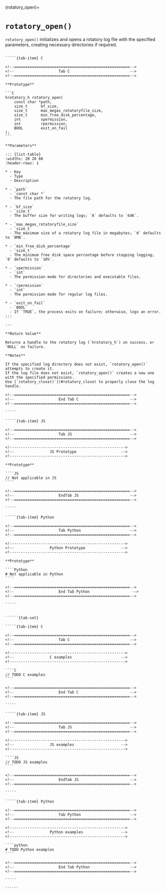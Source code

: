 <!-- ============================================================== -->
(rotatory_open)=
# `rotatory_open()`
<!-- ============================================================== -->

`rotatory_open()` initializes and opens a rotatory log file with the specified parameters, creating necessary directories if required.

<!------------------------------------------------------------>
<!--                    Prototypes                          -->
<!------------------------------------------------------------>

``````{tab-set}

`````{tab-item} C

<!--====================================================-->
<!--                    Tab C                           -->
<!--====================================================-->

**Prototype**

```C
hrotatory_h rotatory_open(
    const char *path,
    size_t      bf_size,
    size_t      max_megas_rotatoryfile_size,
    size_t      min_free_disk_percentage,
    int         xpermission,
    int         rpermission,
    BOOL        exit_on_fail
);
```

**Parameters**

::: {list-table}
:widths: 20 20 60
:header-rows: 1

* - Key
  - Type
  - Description

* - `path`
  - `const char *`
  - The file path for the rotatory log.

* - `bf_size`
  - `size_t`
  - The buffer size for writing logs; `0` defaults to `64K`.

* - `max_megas_rotatoryfile_size`
  - `size_t`
  - The maximum size of a rotatory log file in megabytes; `0` defaults to `8MB`.

* - `min_free_disk_percentage`
  - `size_t`
  - The minimum free disk space percentage before stopping logging; `0` defaults to `10%`.

* - `xpermission`
  - `int`
  - The permission mode for directories and executable files.

* - `rpermission`
  - `int`
  - The permission mode for regular log files.

* - `exit_on_fail`
  - `BOOL`
  - If `TRUE`, the process exits on failure; otherwise, logs an error.
:::

---

**Return Value**

Returns a handle to the rotatory log (`hrotatory_h`) on success, or `NULL` on failure.

**Notes**

If the specified log directory does not exist, `rotatory_open()` attempts to create it.
If the log file does not exist, `rotatory_open()` creates a new one with the specified permissions.
Use [`rotatory_close()`](#rotatory_close) to properly close the log handle.

<!--====================================================-->
<!--                    End Tab C                       -->
<!--====================================================-->

`````

`````{tab-item} JS

<!--====================================================-->
<!--                    Tab JS                          -->
<!--====================================================-->

<!---------------------------------------------------->
<!--                JS Prototype                    -->
<!---------------------------------------------------->

**Prototype**

````JS
// Not applicable in JS
````

<!--====================================================-->
<!--                    EndTab JS                       -->
<!--====================================================-->

`````

`````{tab-item} Python

<!--====================================================-->
<!--                    Tab Python                      -->
<!--====================================================-->

<!---------------------------------------------------->
<!--                Python Prototype                -->
<!---------------------------------------------------->

**Prototype**

````Python
# Not applicable in Python
````

<!--====================================================-->
<!--                    End Tab Python                   -->
<!--====================================================-->

`````

``````

<!------------------------------------------------------------>
<!--                    Examples                            -->
<!------------------------------------------------------------>

```````{dropdown} Examples

``````{tab-set}

`````{tab-item} C

<!--====================================================-->
<!--                    Tab C                           -->
<!--====================================================-->

<!---------------------------------------------------->
<!--                C examples                      -->
<!---------------------------------------------------->

````C
// TODO C examples
````

<!--====================================================-->
<!--                    End Tab C                       -->
<!--====================================================-->

`````

`````{tab-item} JS

<!--====================================================-->
<!--                    Tab JS                          -->
<!--====================================================-->

<!---------------------------------------------------->
<!--                JS examples                     -->
<!---------------------------------------------------->

````JS
// TODO JS examples
````

<!--====================================================-->
<!--                    EndTab JS                       -->
<!--====================================================-->

`````

`````{tab-item} Python

<!--====================================================-->
<!--                    Tab Python                      -->
<!--====================================================-->

<!---------------------------------------------------->
<!--                Python examples                 -->
<!---------------------------------------------------->

````python
# TODO Python examples
````

<!--====================================================-->
<!--                    End Tab Python                  -->
<!--====================================================-->

`````

``````

```````


